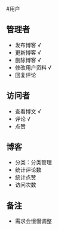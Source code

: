 #用户
## 管理者
* 发布博客 √
* 更新博客 √
* 删除博客 √
* 修改用户资料 √
* 回复评论

## 访问者
* 查看博文 √
* 评论 √
* 点赞

## 博客
* 分类：分类管理
* 统计评论数
* 统计点赞
* 访问次数


## 备注
* 需求会慢慢调整
